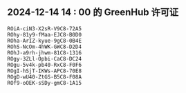 ## 2024-12-14 14 : 00 的 GreenHub 许可证
```
ROiA-ciN3-X2sR-V9C8-72A5
ROhy-81y9-fMaa-EJC8-B0D0
ROha-ArIZ-kyue-9gC8-0B4E
ROhS-NcOm-4hWK-GWC8-D2D4
ROhJ-a9rh-jhwm-81C8-1316
ROgy-3ZLl-Opbi-CaC8-DC24
ROgu-5v4k-pb40-RxC8-F0F6
ROgI-hSjT-IKWs-APC8-70E8
ROgD-wU40-ZtGS-B5C8-F08A
ROf9-oOEK-sSDy-gmC8-1A15
```
